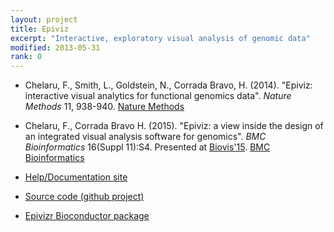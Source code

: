 ```yaml
---
layout: project
title: Epiviz
excerpt: "Interactive, exploratory visual analysis of genomic data"
modified: 2013-05-31
rank: 0
---
```


- Chelaru, F., Smith, L., Goldstein, N., Corrada Bravo,
H. (2014). "Epiviz: interactive visual analytics for functional
genomics data". _Nature Methods_ 11,
938-940. [Nature Methods](http://www.nature.com/nmeth/journal/v11/n9/full/nmeth.3038.html)

- Chelaru, F., Corrada Bravo H. (2015). "Epiviz: a view inside the design of
an integrated visual analysis software for genomics". _BMC Bioinformatics_ 16(Suppl 11):S4.
Presented at [Biovis'15](http://www.biovis.net/).
[BMC Bioinformatics](http://www.biomedcentral.com/1471-2105/16/S11/S4)

- [Help/Documentation site](http://epiviz.cbcb.umd.edu/help)
- [Source code (github project)](http://github.com/epiviz)
- [Epivizr Bioconductor package](http://bioconductor.org/packages/release/bioc/html/epivizr.html)
